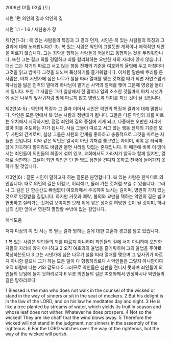 2009년 01월 03일 (토)

시편 1편 의인의 길과 악인의 길



시편 1:1 - 1:6 / 새찬송가  장


제1연(1-3) : 복 있는 사람들의 특징과 그 결과 
먼저, 시인은 복 있는 사람들의 특징과 그 결과에 대해 노래합니다(1-3). 복 있는 사람은 악인의 그럴듯한 계획이나 매력적인 제안을 따르지 않습니다. 그는 죄악을 행하는 사람들과 어울리고 동행하는 것을 두려워합니다. 또한 그는 결코 의를 경멸하고 죄를 합리화하는 오만한 자의 자리에 앉지 않습니다. 대신 그는 자기의 따르고 서고 앉는 행동 전체의 기준을 여호와의 율법에 두고 아침마다 그것을 읽고 밤마다 그것을 되뇌며 묵상하기를 즐거워합니다. 이처럼 말씀에 뿌리를 둔 사람은, 마치 시냇가에 심은 나무가 철을 따라 열매를 맺는 것처럼 때가 되면 자연스럽게 하나님을 닮은 인격의 열매와 하나님이 맡기신 사역의 열매를 맺어 그분께 영광을 돌리게 됩니다. 또한 그 사람은 그가 일상에서 한 말이나 일의 소소한 것들마저 마치 시냇가에 심은 나무의 잎사귀처럼 땅에 마르지 않고 영원토록 의미를 지닌 것이 될 것입니다.  

제2연(4-5) : 악인의 특징과 그 결과 
이어서 시인은 악인의 특징과 결과에 대해 말합니다. 악인은 모든 면에서 복 있는 사람과 정반대가 됩니다. 그들은 다른 악인의 꾀를 따르는 위치에서 시작하지만, 점점 죄인의 길의 중심에 서게 되고, 나중에는 오만한 자리에 앉아 죄를 주도하는 자가 됩니다. 사실 그들이 따르고 서고 앉는 행동 전체의 기준은 모두 사탄의 간계로써, 실상 그들은 사탄의 간계를 좋아하고 충동적으로 그것을 따르는 자들인 것입니다. 이와 같은 악인은 알곡이 아닌 겨처럼 쓸모없는 자이며, 비록 온 타작마당에 가득하다 할지라도 바람만 불면 사라질 덧없는 존재입니다. 이 때문에 비록 이 땅에서는 죄인들이 의인들의 회중에 섞여 있고, 교회에서도 가라지가 알곡과 함께 있지만, 열매로 심판하는 그날이 되면 악인은 단 한 명도 심판을 견디지 못하고 천국에 들어가지 못하게 될 것입니다.  

제3연(6) : 결론
시인이 말하고자 하는 결론은 분명합니다. 복 있는 사람은 한마디로 의인입니다. 때로 의인의 길은 어렵고, 어리석고, 둘러 가는 것처럼 보일 수 있습니다. 그러나 그 길은 단 한순간도 빠짐없이 여호와께서 주목하여 보시는 길이며, 영원히 가치 있는 것으로 인정받을 길입니다. 하지만 거짓과 쾌락, 불의와 교만을 택하는 악인의 길은 쉽고 현명하고 질러가는 것처럼 보이지만 모래 위에 쌓은 성처럼 허망한 것이 될 것이며, 하나님의 심판 앞에서 영원히 멸망할 수밖에 없는 길입니다.

해석도움





저자 미상의 이 첫 시는 복 받는 길과 망하는 길에 대한 교훈과 경고를 담고 있습니다. 

1 복 있는 사람은 
 악인들의 꾀를 따르지 아니하며 
 죄인들의 길에 서지 아니하며 
오만한 자들의 자리에 앉지 아니하고 
2 오직 여호와의 율법을 즐거워하여 
 그의 율법을 주야로 묵상하는도다 
3 그는 시냇가에 심은 나무가 철을 따라 열매를 맺으며 
 그 잎사귀가 마르지 아니함 같으니 
 그가 하는 모든 일이 다 형통하리로다 
4 악인들은 그렇지 아니함이여 
오직 바람에 나는 겨와 같도다 
5 그러므로 악인들은 심판을 견디지 못하며 
 죄인들이 의인들의 모임에 들지 못하리로다 
6 무릇 의인들의 길은 여호와께서 인정하시나 
 악인들의 길은 망하리로다 

1 Blessed is the man who does not walk in the counsel of the wicked or stand in the way of sinners or sit in the seat of mockers. 
2 But his delight is in the law of the LORD, and on his law he meditates day and night. 
3 He is like a tree planted by streams of water, which yields its fruit in season and whose leaf does not wither. Whatever he does prospers. 
4 Not so the wicked! They are like chaff that the wind blows away. 
5 Therefore the wicked will not stand in the judgment, nor sinners in the assembly of the righteous. 
6 For the LORD watches over the way of the righteous, but the way of the wicked will perish.